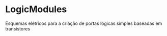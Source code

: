 # LogicModules
Esquemas elétricos para a criação de portas lógicas simples baseadas em transistores
